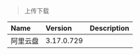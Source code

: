 > 上传下载

| Name     | Version    | Description |
| :------- | :--------- | :---------- |
| 阿里云盘 | 3.17.0.729 |             |
